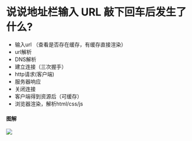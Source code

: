 # 说说地址栏输入 URL 敲下回车后发生了什么?

* 输入url （查看是否存在缓存，有缓存直接渲染）
* url解析
* DNS解析
* 建立连接（三次握手）
* http请求(客户端)
* 服务器响应
* 关闭连接
* 客户端得到资源后（可缓存）
* 浏览器渲染，解析html/css/js


#### 图解
<img src="../../1.图解前端基础入门概览//URL到界面显示.vsdx" />